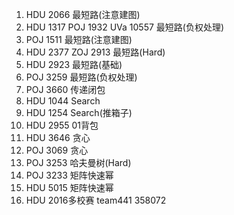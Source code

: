 1. HDU 2066 最短路(注意建图)
2. HDU 1317 POJ 1932 UVa 10557 最短路(负权处理)
3. POJ 1511 最短路(注意建图)
4. HDU 2377 ZOJ 2913 最短路(Hard)
5. HDU 2923 最短路(基础)
6. POJ 3259 最短路(负权处理)
7. POJ 3660 传递闭包
8. HDU 1044 Search
9. HDU 1254 Search(推箱子)
10. HDU 2955 01背包
11. HDU 3646 贪心
12. POJ 3069 贪心
13. POJ 3253 哈夫曼树(Hard)
14. POJ 3233 矩阵快速幂
15. HDU 5015 矩阵快速幂
16. HDU 2016多校赛 team441 358072

